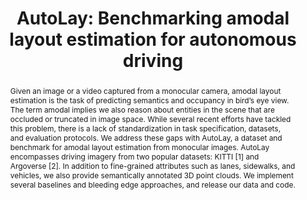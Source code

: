 ---
layout: project-page-new
title: "AutoLay: Benchmarking amodal layout estimation for autonomous
driving"
authors:
  - name: Kaustubh Mani*
    sup: 1,2
  - name: N. Sai Shankar
    sup: 1
  - name: Krishna Murthy Jatavallabhula
    sup: 3,4
  - name: K.Madhava Krishna
    sup: 1,2
affiliations:
  - name: IIIT Hyderabad, India
    link: https://robotics.iiit.ac.in
    sup: 1
  - name: IIIT Hyderabad    
    link: #
    sup: 2
  - name: Mila - Quebec AI Institute, Montreal
    link: #
    sup: 3
  - name: Université de Montréal
    link: #
    sup: 4
permalink: /publications/2020/Kaustubh_AutoLayout/
abstract: "Given an image or a video captured from a monocular camera, amodal layout estimation is the task of predicting semantics and occupancy in bird’s eye view. The term amodal implies we also reason about entities in the scene that are occluded or truncated in image space. While several recent efforts have tackled this problem, there is a
lack of standardization in task specification, datasets, and evaluation protocols. We address these gaps with AutoLay, a dataset and benchmark for amodal layout estimation from monocular images. AutoLay encompasses driving imagery from two popular datasets: KITTI [1] and Argoverse [2]. In addition to fine-grained attributes such as lanes, sidewalks, and vehicles, we also provide semantically annotated 3D point clouds. We
implement several baselines and bleeding edge approaches, and release our data and code."
paper: https://ieeexplore.ieee.org/stamp/stamp.jsp?arnumber=9341724
code: https://hbutsuak95.github.io/AutoLay/

---